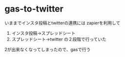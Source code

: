 # gas-to-twitter
いままでインスタ投稿とtwitterの連携には zapierを利用して
1. インスタ投稿→スプレッドシート
2. スプレッドシート→twitter
の２段階で行っていた

2が出来なくなってしまったので、gasで行う
